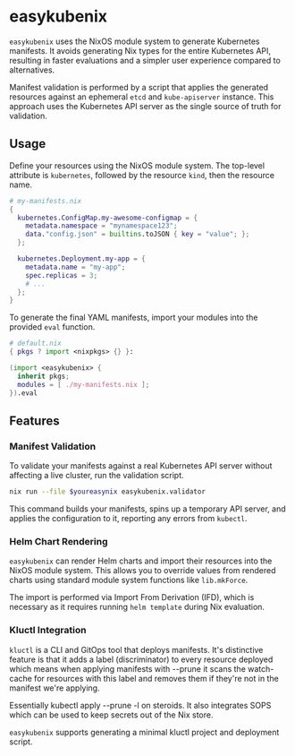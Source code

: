 # easykubenix

`easykubenix` uses the NixOS module system to generate Kubernetes manifests. It
avoids generating Nix types for the entire Kubernetes API, resulting in faster
evaluations and a simpler user experience compared to alternatives.

Manifest validation is performed by a script that applies the generated
resources against an ephemeral `etcd` and `kube-apiserver` instance. This
approach uses the Kubernetes API server as the single source of truth for
validation.

## Usage

Define your resources using the NixOS module system. The top-level attribute
is `kubernetes`, followed by the resource `kind`, then the resource name.

```nix
# my-manifests.nix
{
  kubernetes.ConfigMap.my-awesome-configmap = {
    metadata.namespace = "mynamespace123";
    data."config.json" = builtins.toJSON { key = "value"; };
  };

  kubernetes.Deployment.my-app = {
    metadata.name = "my-app";
    spec.replicas = 3;
    # ...
  };
}
```

To generate the final YAML manifests, import your modules into the provided
`eval` function.

```nix
# default.nix
{ pkgs ? import <nixpkgs> {} }:

(import <easykubenix> {
  inherit pkgs;
  modules = [ ./my-manifests.nix ];
}).eval
```

## Features

### Manifest Validation

To validate your manifests against a real Kubernetes API server without
affecting a live cluster, run the validation script.

```sh
nix run --file $youreasynix easykubenix.validator
```

This command builds your manifests, spins up a temporary API server, and
applies the configuration to it, reporting any errors from `kubectl`.

### Helm Chart Rendering

`easykubenix` can render Helm charts and import their resources into the NixOS
module system. This allows you to override values from rendered charts using
standard module system functions like `lib.mkForce`.

The import is performed via Import From Derivation (IFD), which is necessary
as it requires running `helm template` during Nix evaluation.

### Kluctl Integration

`kluctl` is a CLI and GitOps tool that deploys manifests. It's distinctive
feature is that it adds a label (discriminator) to every resource deployed which
means when applying manifests with --prune it scans the watch-cache for resources
with this label and removes them if they're not in the manifest we're applying.

Essentially kubectl apply --prune -l on steroids. It also integrates SOPS
which can be used to keep secrets out of the Nix store.

`easykubenix` supports generating a minimal kluctl project and deployment script.

